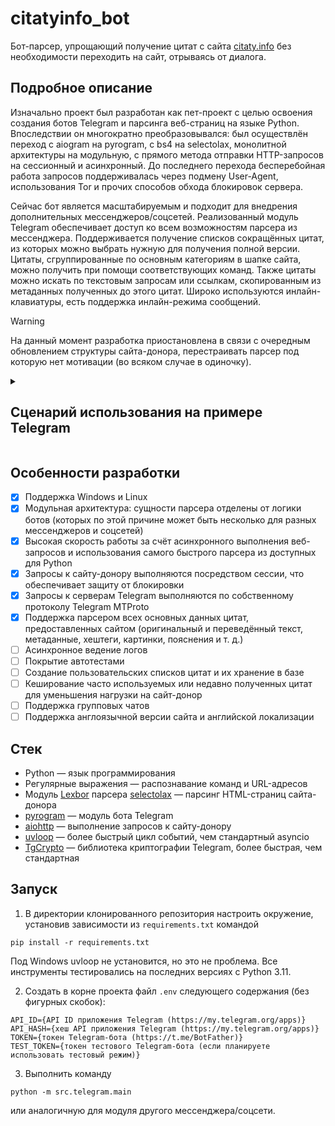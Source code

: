 # citatyinfo_bot
Бот-парсер, упрощающий получение цитат с сайта [citaty.info](citaty.info) без необходимости переходить на сайт, отрываясь от диалога.

## Подробное описание
Изначально проект был разработан как пет-проект с целью освоения создания ботов Telegram и парсинга веб-страниц на языке Python. Впоследствии он многократно преобразовывался: был осуществлён переход с aiogram на pyrogram, с bs4 на selectolax, монолитной архитектуры на модульную, с прямого метода отправки HTTP-запросов на сессионный и асинхронный. До последнего перехода бесперебойная работа запросов поддерживалась через подмену User-Agent, использования Tor и прочих способов обхода блокировок сервера.

Сейчас бот является масштабируемым и подходит для внедрения дополнительных мессенджеров/соцсетей. Реализованный модуль Telegram обеспечивает доступ ко всем возможностям парсера из мессенджера. Поддерживается получение списков сокращённых цитат, из которых можно выбрать нужную для получения полной версии. Цитаты, сгруппированные по основным категориям в шапке сайта, можно получить при помощи соответствующих команд. Также цитаты можно искать по текстовым запросам или ссылкам, скопированным из метаданных полученных до этого цитат. Широко используются инлайн-клавиатуры, есть поддержка инлайн-режима сообщений.

> [!WARNING]
> На данный момент разработка приостановлена в связи с очередным обновлением структуры сайта-донора, перестраивать парсер под которую нет мотивации (во всяком случае в одиночку).

<details><summary><h2>Сценарий использования на примере Telegram</h2></summary>
  Получение списка цитат известных авторов по команде /author. Список содержит порядковый номер цитат, их основные метаданные (в данном случае автора) и сокращённый текст.<br><br>
  <img width=30% src="https://github.com/user-attachments/assets/ebefec5c-c72f-4edc-b8ff-1933b0379c79">
  <br><br>
  Получение первой цитаты из списка при помощи инлайн-клавиатуры. После нажатия соответствующей кнопки возвращается уже полная версия цитаты, включающая хештеги, оригинал цитаты, и ссылки на эту и другие цитаты данного автора на сайте.<br><br>
  <img width=30% src="https://github.com/user-attachments/assets/2898bf17-5211-4bb7-9247-6b172fe08ca4">
  <img width=30% src="https://github.com/user-attachments/assets/3f763cf0-f4d9-4275-b6c4-21444c6a4d30">
  <br><br>
  Получение оригинала цитаты нажатием на инлайн-кнопку.<br><br>
  <img width=30% src="https://github.com/user-attachments/assets/a39fd1f8-bc9a-4a98-bae2-a348390b6b99">
  <br><br>
  Переключение страницы списка цитат на третью. Список цитат в сообщении обновляется, как и кнопки пагинации.<br><br>
  <img width=30% src="https://github.com/user-attachments/assets/8f1d51fa-222d-429f-8544-953561a8a336">
  <br><br>
  Получение случайной цитаты командой /random. Помимо автора цитаты, появляются такие метаданные как произведение и цитируемые персонажи. Ссылки на них также присутствуют.<br><br>
  <img width=30% src="https://github.com/user-attachments/assets/e1b74176-9804-4510-9cb4-0e41ce5ed96a">
  <br><br>
  Гиперссылки на метаданные предоставляются для того, чтобы их можно было использовать для «цепного» поиска цитат. На скриншоте изображено получение цитат Агаты Кристи, ссылка на которую была получена сообщением ранее.<br><br>
  <img width=30% src="https://github.com/user-attachments/assets/2fea2653-2530-43d4-9f32-cdc451dbe122">
  <br><br>
  Помимо обычных сообщений, бот поддерживает инлайн-режим, который позволяет использовать его в любом диалоге. Для этого нужно ввести никнейм бота через @, после чего указать запрос. Так же, как и в обычном режиме, поддерживаются текстовые запросы, команды и ссылки. На скриншотах изображён пример поиска цитат из фильмов по команде /movie и получение одной из них.<br><br>
  <img width=30% src="https://github.com/user-attachments/assets/96793f03-d272-4a7f-ac3c-048bd65dbad8">
  <img width=30% src="https://github.com/user-attachments/assets/a8051489-7513-408a-8588-d0f8c0cfa007">
  <br><br>
</details>

## Особенности разработки
- [x] Поддержка Windows и Linux
- [x] Модульная архитектура: сущности парсера отделены от логики ботов (которых по этой причине может быть несколько для разных мессенджеров и соцсетей)
- [x] Высокая скорость работы за счёт асинхронного выполнения веб-запросов и использования самого быстрого парсера из доступных для Python
- [x] Запросы к сайту-донору выполняются посредством сессии, что обеспечивает защиту от блокировки
- [x] Запросы к серверам Telegram выполняются по собственному протоколу Telegram MTProto
- [x] Поддержка парсером всех основных данных цитат, предоставленных сайтом (оригинальный и переведённый текст, метаданные, хештеги, картинки, пояснения и т. д.)
- [ ] Асинхронное ведение логов
- [ ] Покрытие автотестами
- [ ] Создание пользовательских списков цитат и их хранение в базе
- [ ] Кеширование часто используемых или недавно полученных цитат для уменьшения нагрузки на сайт-донор
- [ ] Поддержка групповых чатов
- [ ] Поддержка англоязычной версии сайта и английской локализации

## Стек
- Python — язык программирования
- Регулярные выражения — распознавание команд и URL-адресов
- Модуль [Lexbor](https://github.com/lexbor/lexbor) парсера [selectolax](https://github.com/rushter/selectolax) — парсинг HTML-страниц сайта-донора
- [pyrogram](https://github.com/pyrogram/pyrogram) — модуль бота Telegram
- [aiohttp](https://github.com/aio-libs/aiohttp) — выполнение запросов к сайту-донору
- [uvloop](https://github.com/MagicStack/uvloop) — более быстрый цикл событий, чем стандартный asyncio
- [TgCrypto](https://github.com/pyrogram/tgcrypto) — библиотека криптографии Telegram, более быстрая, чем стандартная

## Запуск
1. В директории клонированного репозитория настроить окружение, установив зависимости из `requirements.txt` командой
```
pip install -r requirements.txt
```
Под Windows uvloop не установится, но это не проблема. Все инструменты тестировались на последних версиях с Python 3.11.

2. Создать в корне проекта файл `.env` следующего содержания (без фигурных скобок):
```
API_ID={API ID приложения Telegram (https://my.telegram.org/apps)}
API_HASH={хеш API приложения Telegram (https://my.telegram.org/apps)}
TOKEN={токен Telegram-бота (https://t.me/BotFather)}
TEST_TOKEN={токен тестового Telegram-бота (если планируете использовать тестовый режим)}
```
3. Выполнить команду
```
python -m src.telegram.main
```
или аналогичную для модуля другого мессенджера/соцсети.
